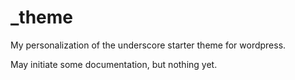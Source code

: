 # _theme
My personalization of the underscore starter theme for wordpress.

May initiate some documentation, but nothing yet.
